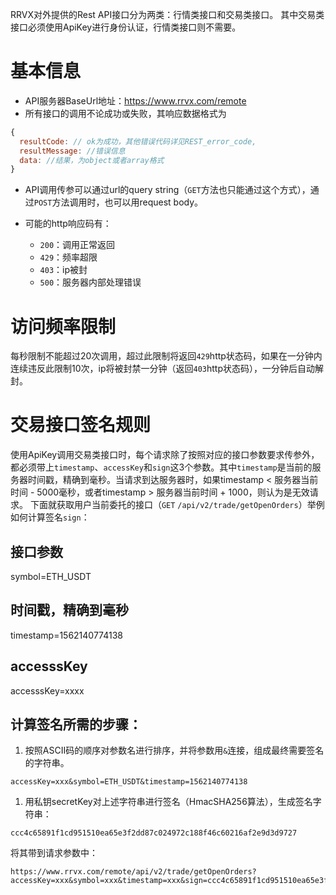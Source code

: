 RRVX对外提供的Rest API接口分为两类：行情类接口和交易类接口。 其中交易类接口必须使用ApiKey进行身份认证，行情类接口则不需要。
# 基本信息

- API服务器BaseUrl地址：https://www.rrvx.com/remote
- 所有接口的调用不论成功或失败，其响应数据格式为

```js
{
  resultCode: // ok为成功，其他错误代码详见REST_error_code,
  resultMessage: //错误信息
  data: //结果，为object或者array格式
}
```
- API调用传参可以通过url的query string（`GET`方法也只能通过这个方式），通过`POST`方法调用时，也可以用request body。

- 可能的http响应码有：
  - `200`：调用正常返回
  - `429`：频率超限
  - `403`：ip被封
  - `500`：服务器内部处理错误


# 访问频率限制
每秒限制不能超过20次调用，超过此限制将返回`429`http状态码，如果在一分钟内连续违反此限制10次，ip将被封禁一分钟（返回`403`http状态码），一分钟后自动解封。

# 交易接口签名规则
使用ApiKey调用交易类接口时，每个请求除了按照对应的接口参数要求传参外，都必须带上`timestamp`、`accessKey`和`sign`这3个参数。其中`timestamp`是当前的服务器时间戳，精确到毫秒。当请求到达服务器时，如果timestamp < 服务器当前时间 - 5000毫秒，或者timestamp > 服务器当前时间 + 1000，则认为是无效请求。
下面就获取用户当前委托的接口（`GET` `/api/v2/trade/getOpenOrders`）举例如何计算签名`sign`：

## 接口参数
symbol=ETH_USDT

## 时间戳，精确到毫秒
timestamp=1562140774138

## accesssKey
accesssKey=xxxx

## 计算签名所需的步骤：
1. 按照ASCII码的顺序对参数名进行排序，并将参数用`&`连接，组成最终需要签名的字符串。

 ```
 accessKey=xxx&symbol=ETH_USDT&timestamp=1562140774138
 ```

1. 用私钥secretKey对上述字符串进行签名（HmacSHA256算法），生成签名字符串：

```
ccc4c65891f1cd951510ea65e3f2dd87c024972c188f46c60216af2e9d3d9727
```
将其带到请求参数中：
```
https://www.rrvx.com/remote/api/v2/trade/getOpenOrders?accessKey=xxx&symbol=xxx&timestamp=xxx&sign=ccc4c65891f1cd951510ea65e3f2dd87c024972c188f46c60216af2e9d3d9727
```
